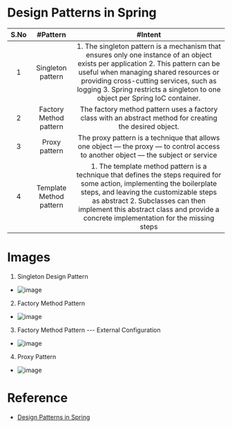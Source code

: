 # Design Patterns in Spring
|S.No | #Pattern  | #Intent |
| :---: | :---: | :---: |
|1 | Singleton pattern |1. The singleton pattern is a mechanism that ensures only one instance of an object exists per application 2. This pattern can be useful when managing shared resources or providing cross-cutting services, such as logging 3. Spring restricts a singleton to one object per Spring IoC container.  |
|2 | Factory Method pattern |The factory method pattern uses a factory class with an abstract method for creating the desired object.  |
|3 | Proxy pattern | The proxy pattern is a technique that allows one object — the proxy — to control access to another object — the subject or service |
|4 | Template Method pattern | 1. The template method pattern is a technique that defines the steps required for some action, implementing the boilerplate steps, and leaving the customizable steps as abstract 2. Subclasses can then implement this abstract class and provide a concrete implementation for the missing steps |

# Images
1. Singleton Design Pattern
* ![image](https://user-images.githubusercontent.com/7721150/176998782-29ef6c26-73d7-4580-8e28-88c4e2fd1130.png)
2. Factory Method Pattern
* ![image](https://user-images.githubusercontent.com/7721150/176998917-e6b6de98-273e-41cf-8be2-735bcb923992.png)
3. Factory Method Pattern --- External Configuration
* ![image](https://user-images.githubusercontent.com/7721150/176999029-f7b87482-0441-433c-98c5-ae28af0f833a.png)
4. Proxy Pattern
* ![image](https://user-images.githubusercontent.com/7721150/176999127-531cfe4a-4e63-48b5-845a-ddb4d94e35e1.png)



# Reference
* [Design Patterns in Spring](https://www.baeldung.com/spring-framework-design-patterns)
